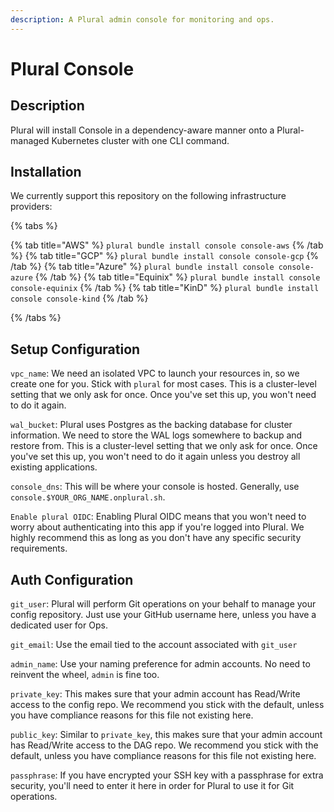 ```yaml
---
description: A Plural admin console for monitoring and ops.
---
```


# Plural Console

## Description

Plural will install Console in a dependency-aware manner onto a Plural-managed Kubernetes cluster with one
CLI command.

## Installation

We currently support this repository on the following infrastructure providers: 

{% tabs %}

{% tab title="AWS" %}
```plural bundle install console console-aws```
{% /tab %}
{% tab title="GCP" %}
```plural bundle install console console-gcp```
{% /tab %}
{% tab title="Azure" %}
```plural bundle install console console-azure```
{% /tab %}
{% tab title="Equinix" %}
```plural bundle install console console-equinix```
{% /tab %}
{% tab title="KinD" %}
```plural bundle install console console-kind```
{% /tab %}

{% /tabs %}

## Setup Configuration

`vpc_name`: We need an isolated VPC to launch your resources in, so we create one for you. Stick with `plural` for
most cases. This is a cluster-level setting that we only ask for once. Once you've set this up, you won't need to do it again.

`wal_bucket`: Plural uses Postgres as the backing database for cluster information. We need to store the WAL logs
somewhere to backup and restore from. This is a cluster-level setting that we only ask for once. Once you've set this up, you won't need to do it again unless you destroy
all existing applications.

`console_dns`: This will be where your console is hosted. Generally, use `console.$YOUR_ORG_NAME.onplural.sh`.

`Enable plural OIDC`: Enabling Plural OIDC means that you won't need to worry about authenticating into this app if you're logged into Plural. We highly recommend this
as long as you don't have any specific security requirements.

## Auth Configuration

`git_user`: Plural will perform Git operations on your behalf to manage your config repository. Just use your GitHub
username here, unless you have a dedicated user for Ops.

`git_email`: Use the email tied to the account associated with `git_user`

`admin_name`: Use your naming preference for admin accounts. No need to reinvent the wheel, `admin` is fine too.

`private_key`: This makes sure that your admin account has Read/Write access to the config repo. We recommend you stick with the default, unless you have 
compliance reasons for this file not existing here.

`public_key`: Similar to `private_key`, this makes sure that your admin account has Read/Write access to the DAG repo. We recommend you stick with the default, unless you have
compliance reasons for this file not existing here.

`passphrase`: If you have encrypted your SSH key with a passphrase for extra security, you'll need to enter it here in order
for Plural to use it for Git operations.